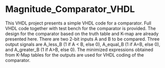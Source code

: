 # Magnitude_Comparator_VHDL
This VHDL project presents a simple VHDL code for a comparator. Full VHDL code together with test bench for the comparator is provided.
The design for the comparator based on the truth table and K-map are already presented here. There are two 2-bit inputs A and B to be compared. Three output signals are A_less_B (1 if A < B, else 0), A_equal_B (1 if A=B, else 0), and A_greater_B (1 if A>B, else 0). The minimized expressions obtained from K-Map tables for the outputs are used for VHDL coding of the comparator.
